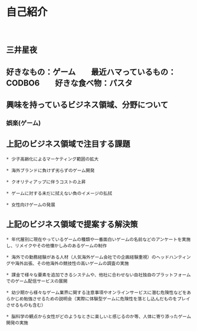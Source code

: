  # 自己紹介
　
 ## 三井星夜

 ## 好きなもの：ゲーム　　最近ハマっているもの：CODBO6　　好きな食べ物：パスタ

 ## 興味を持っているビジネス領域、分野について

 ### 娯楽(ゲーム)

 ## 上記のビジネス領域で注目する課題

	* 少子高齢化によるマーケティング範囲の拡大

	* 海外ブランドに負けず劣らずのゲーム開発

	* クオリティアップに伴うコストの上昇

	* ゲームに対する未だに拭えない負のイメージの払拭

	* 女性向けゲームの発展

 ## 上記のビジネス領域で提案する解決策

	* 年代層別に現在やっているゲームの種類や一番面白いゲームの名前などのアンケートを実施し、リメイクやその他懐かしみのあるゲームの制作

	* 海外での勤務経験がある人材（人気海外ゲーム会社での企画経験重視）のヘッドハンティングや海外出張、その他海外の競技性の高いゲームの調査の実施

	* 課金で様々な要素を追加できるシステムや、他社に合わせない自社独自のプラットフォームでのゲーム配信サービスの展開

	* 幼少期から様々なゲーム業界に関する注意事項やオンラインサービスに潜む危険性などをあらかじめ勉強させるための説明会（実際に体験型ゲームに危険性を落とし込んだものをプレイさせるものも含む）

	* 脳科学の観点から女性がどのようなときに楽しいと感じるのか等、人体に寄り添ったゲーム開発の実施
